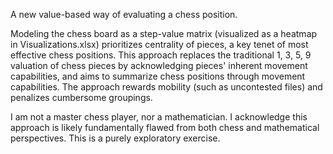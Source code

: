 A new value-based way of evaluating a chess position.

Modeling the chess board as a step-value matrix (visualized as a heatmap in Visualizations.xlsx) prioritizes centrality of pieces, a key tenet of most effective chess positions. This approach replaces the traditional 1, 3, 5, 9 valuation of chess pieces by acknowledging pieces' inherent movement capabilities, and aims to summarize chess positions through movement capabilities. The approach rewards mobility (such as uncontested files) and penalizes cumbersome groupings.

I am not a master chess player, nor a mathematician. I acknowledge this approach is likely fundamentally flawed from both chess and mathematical perspectives. This is a purely exploratory exercise.
